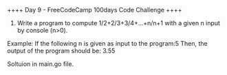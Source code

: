 ++++ Day 9 - FreeCodeCamp 100days Code Challenge ++++

1. Write  a  program  to  compute  1/2+2/3+3/4+...+n/n+1  with  a  given  n  input  by console (n>0).

Example: If the following n is given as input to the program:5 Then, the output of the program should be: 3.55

Soltuion in main.go file.